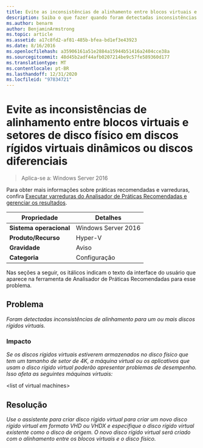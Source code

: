 ```yaml
---
title: Evite as inconsistências de alinhamento entre blocos virtuais e setores de disco físico em discos rígidos virtuais dinâmicos ou discos diferenciais
description: Saiba o que fazer quando foram detectadas inconsistências de alinhamento para um ou mais discos rígidos virtuais.
ms.author: benarm
author: BenjaminArmstrong
ms.topic: article
ms.assetid: a17c8fd2-af81-485b-bfea-bd1ef3e43923
ms.date: 8/16/2016
ms.openlocfilehash: a35906161a51e2884a15944b51416a2404cce38a
ms.sourcegitcommit: 48d45b2adf44afb0207214be9c57fe589360d177
ms.translationtype: MT
ms.contentlocale: pt-BR
ms.lasthandoff: 12/31/2020
ms.locfileid: "97834721"
---
```

# <a name="avoid-alignment-inconsistencies-between-virtual-blocks-and-physical-disk-sectors-on-dynamic-virtual-hard-disks-or-differencing-disks"></a>Evite as inconsistências de alinhamento entre blocos virtuais e setores de disco físico em discos rígidos virtuais dinâmicos ou discos diferenciais

>Aplica-se a: Windows Server 2016

Para obter mais informações sobre práticas recomendadas e varreduras, confira [Executar varreduras do Analisador de Práticas Recomendadas e gerenciar os resultados](https://go.microsoft.com/fwlink/p/?LinkID=223177).

|Propriedade|Detalhes|
|-|-|
|**Sistema operacional**|Windows Server 2016|
|**Produto/Recurso**|Hyper-V|
|**Gravidade**|Aviso|
|**Categoria**|Configuração|

Nas seções a seguir, os itálicos indicam o texto da interface do usuário que aparece na ferramenta de Analisador de Práticas Recomendadas para esse problema.

## <a name="issue"></a>Problema
*Foram detectadas inconsistências de alinhamento para um ou mais discos rígidos virtuais.*

### <a name="impact"></a>Impacto
*Se os discos rígidos virtuais estiverem armazenados no disco físico que tem um tamanho de setor de 4K, a máquina virtual ou os aplicativos que usam o disco rígido virtual poderão apresentar problemas de desempenho. Isso afeta as seguintes máquinas virtuais:*

\<list of virtual machines>

## <a name="resolution"></a>Resolução
*Use o assistente para criar disco rígido virtual para criar um novo disco rígido virtual em formato VHD ou VHDX e especifique o disco rígido virtual existente como o disco de origem. O novo disco rígido virtual será criado com o alinhamento entre os blocos virtuais e o disco físico.*



